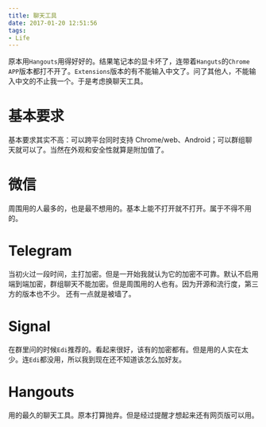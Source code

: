 ```yaml
---
title: 聊天工具
date: 2017-01-20 12:51:56
tags:
- Life
---
```

原本用`Hangouts`用得好好的。结果笔记本的显卡坏了，连带着`Hanguts`的`Chrome APP`版本都打不开了。`Extensions`版本的有不能输入中文了。问了其他人，不能输入中文的不止我一个。于是考虑换聊天工具。
<!-- more -->
# 基本要求
基本要求其实不高：可以跨平台同时支持 Chrome/web、Android；可以群组聊天就可以了。当然在外观和安全性就算是附加值了。

# 微信
周围用的人最多的，也是最不想用的。基本上能不打开就不打开。属于不得不用的。

# Telegram
当初火过一段时间，主打加密。但是一开始我就认为它的加密不可靠。默认不启用端到端加密，群组聊天不能加密。但是周围用的人也有。因为开源和流行度，第三方的版本也不少。
还有一点就是被墙了。

# Signal
在群里问的时候`Edi`推荐的。看起来很好，该有的加密都有。但是用的人实在太少。连`Edi`都没用，所以我到现在还不知道该怎么加好友。

# Hangouts
用的最久的聊天工具。原本打算抛弃。但是经过提醒才想起来还有网页版可以用。